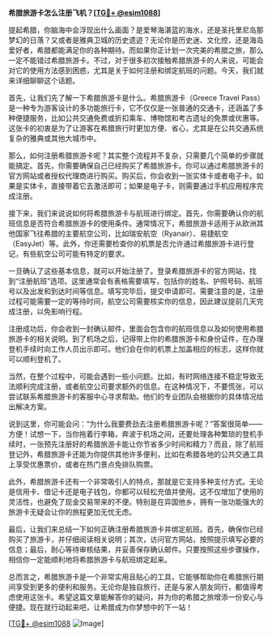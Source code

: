 **希腊旅游卡怎么注册飞机？[[TG💪+ @esim1088](https://t.me/s/esim1088)]**

提起希腊，你脑海中会浮现出什么画面？是爱琴海湛蓝的海水，还是圣托里尼岛那梦幻的日落？又或者是雅典卫城的历史遗迹？无论你是历史迷、文化控，还是海岛爱好者，希腊都能满足你的各种期待。而如果你正计划一次完美的希腊之旅，那么一定不能错过希腊旅游卡。不过，对于很多初次接触希腊旅游卡的人来说，可能会对它的使用方法感到困惑，尤其是关于如何注册和绑定航班的问题。今天，我们就来详细聊聊这个话题。

首先，让我们先了解一下希腊旅游卡是什么。希腊旅游卡（Greece Travel Pass）是一种专为游客设计的多功能旅行卡，它不仅仅是一张普通的交通卡，还涵盖了多种便捷服务，比如公共交通免费或折扣乘车、博物馆和考古遗址的免票或优惠等。这张卡的初衷是为了让游客在希腊旅行时更加方便、省心，尤其是在公共交通系统复杂的雅典或其他大城市中。

那么，如何注册希腊旅游卡呢？其实整个流程并不复杂，只需要几个简单的步骤就能搞定。首先，你需要确保自己已经购买了希腊旅游卡。你可以通过希腊旅游卡的官方网站或者授权代理商进行购买。购买后，你会收到一张实体卡或者电子卡。如果是实体卡，直接带着它去激活即可；如果是电子卡，则需要通过手机应用程序完成注册。

接下来，我们来说说如何将希腊旅游卡与航班进行绑定。首先，你需要确认你的航班信息是否符合希腊旅游卡的使用条件。通常情况下，希腊旅游卡适用于从欧洲其他国家飞往希腊的主要航空公司，比如瑞安航空（Ryanair）、易捷航空（EasyJet）等。此外，你还需要检查你的机票是否允许通过希腊旅游卡进行登记，有些航空公司可能有特定的要求。

一旦确认了这些基本信息，就可以开始注册了。登录希腊旅游卡的官方网站，找到“注册航班”选项。这里通常会有表格需要填写，包括你的姓名、护照号码、航班号以及出发和到达时间等信息。填写完毕后，提交申请即可。需要注意的是，注册过程可能需要一定的等待时间，航空公司需要核实你的信息，因此建议提前几天完成注册，以免影响行程。

注册成功后，你会收到一封确认邮件，里面会包含你的航班信息以及如何使用希腊旅游卡的相关说明。到了机场之后，记得带上你的希腊旅游卡和身份证件，在办理登机手续时向工作人员出示即可。他们会在你的机票上加盖相应的标志，这样你就可以顺利登机了。

当然，在整个过程中，可能会遇到一些小问题。比如，有时网络连接不稳定导致无法顺利完成注册，或者航空公司要求额外的信息。在这种情况下，不要慌张，可以尝试联系希腊旅游卡的客服中心寻求帮助。他们的专业团队会根据你的具体情况给出解决方案。

说到这里，你可能会问：“为什么我要费劲去注册希腊旅游卡呢？”答案很简单——方便！试想一下，当你拖着行李箱，奔波于机场之间，还要处理各种繁琐的登机手续时，一张预先注册好的希腊旅游卡能让你节省多少时间和精力？而且，除了航班登记外，希腊旅游卡还能为你提供其他许多便利，比如在希腊各地的公共交通工具上享受优惠票价，或者在热门景点免排队购票。

此外，希腊旅游卡还有一个非常吸引人的特点，那就是它支持多种支付方式。无论是信用卡、借记卡还是电子钱包，你都可以轻松充值并使用。这不仅增加了使用的灵活性，也避免了现金交易带来的不便。特别是在异国他乡，拥有一张功能强大的旅游卡无疑会让你的旅程更加无忧无虑。

最后，让我们来总结一下如何正确注册希腊旅游卡并绑定航班。首先，确保你已经购买了旅游卡，并仔细阅读相关说明；其次，访问官方网站，按照提示填写必要的信息；最后，耐心等待审核结果，并妥善保存确认邮件。只要按照这些步骤操作，相信你一定能顺利地将希腊旅游卡与航班绑定起来。

总而言之，希腊旅游卡是一个非常实用且贴心的工具，它能够帮助你在希腊旅行期间享受到更多的便利和服务。无论你是独自旅行，还是与家人朋友同行，都值得考虑使用这张卡。希望这篇文章能解答你的疑问，并为你的希腊之旅增添一份安心与便捷。现在就行动起来吧，让希腊成为你梦想中的下一站！

[[TG💪+ @esim1088](https://t.me/s/esim1088) ![Image](https://i.postimg.cc/4NQfJmqS/Snipaste-2025-05-13-00-14-12.png)]